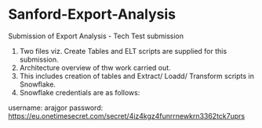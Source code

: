 # Sanford-Export-Analysis
Submission of Export Analysis - Tech Test submission

1. Two files viz. Create Tables and ELT scripts are supplied for this submission.
2. Architecture overview of thw work carried out.
3. This includes creation of tables and Extract/ Loadd/ Transform scripts in Snowflake.
4. Snowflake credentials are as follows:

  username: arajgor
  password: https://eu.onetimesecret.com/secret/4iz4kgz4funrrnewkrn3362tck7uprs

  

  
